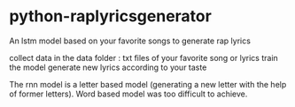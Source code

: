 # python-raplyricsgenerator
An lstm model based on your favorite songs to generate rap lyrics

collect data in the data folder : txt files of your favorite song or lyrics
train the model
generate new lyrics according to your taste

The rnn model is a letter based model (generating a new letter with the help of former letters). Word based model was too difficult to achieve.
